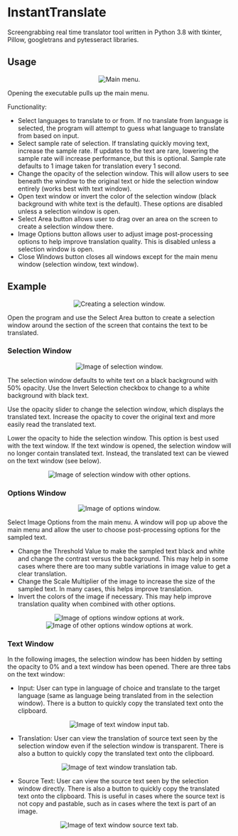 # InstantTranslate
Screengrabbing real time translator tool written in Python 3.8 with tkinter, Pillow, googletrans and pytesseract libraries.

## Usage
<p align="center" width="100%">
  <img src="icons/mainmenu.PNG?raw=true" alt="Main menu.">
</p>
Opening the executable pulls up the main menu. 

Functionality:
* Select languages to translate to or from. If no translate from language is selected, the program will attempt to guess what language to translate from based on input.
* Select sample rate of selection. If translating quickly moving text, increase the sample rate. If updates to the text are rare, lowering the sample rate will increase performance, but this is optional. Sample rate defaults to 1 image taken for translation every 1 second.
* Change the opacity of the selection window. This will allow users to see beneath the window to the original text or hide the selection window entirely (works best with text window).
* Open text window or invert the color of the selection window (black background with white text is the default). These options are disabled unless a selection window is open.
* Select Area button allows user to drag over an area on the screen to create a selection window there.
* Image Options button allows user to adjust image post-processing options to help improve translation quality. This is disabled unless a selection window is open.
* Close Windows button closes all windows except for the main menu window (selection window, text window).

## Example
<p align="center" width="100%">
  <img src="icons/step0.png?raw=true" alt="Creating a selection window.">
</p>
  Open the program and use the Select Area button to create a selection window around the section of the screen that contains the text to be translated.  

### Selection Window
<p align="center" width="100%">
  <img src="icons/step1.PNG?raw=true" alt="Image of selection window.">
</p>
The selection window defaults to white text on a black background with 50% opacity. Use the Invert Selection checkbox to change to a white background with black text. 
 
Use the opacity slider to change the selection window, which displays the translated text. Increase the opacity to cover the original text and more easily read the translated text. 

Lower the opacity to hide the selection window. This option is best used with the text window. If the text window is opened, the selection window will no longer contain translated text. Instead, the translated text can be viewed on the text window (see below).

<p align="center" width="100%">
  <img src="icons/step5.PNG?raw=true" alt="Image of selection window with other options.">
</p>

### Options Window  
<p align="center" width="100%">
  <img src="icons/step2.PNG?raw=true" alt="Image of options window.">
</p>
Select Image Options from the main menu. A window will pop up above the main menu and allow the user to choose post-processing options for the sampled text.

* Change the Threshold Value to make the sampled text black and white and change the contrast versus the background. This may help in some cases where there are too many subtle variations in image value to get a clear translation.
* Change the Scale Multiplier of the image to increase the size of the sampled text. In many cases, this helps improve translation.
* Invert the colors of the image if necessary. This may help improve translation quality when combined with other options.
<p align="center" width="100%">
  <img src="icons/step3.PNG?raw=true" alt="Image of options window options at work.">
  <img src="icons/step4.PNG?raw=true" alt="Image of other options window options at work.">
</p>

### Text Window
In the following images, the selection window has been hidden by setting the opacity to 0% and a text window has been opened. There are three tabs on the text window:

* Input: User can type in language of choice and translate to the target language (same as language being translated from in the selection window). There is a button to quickly copy the translated text onto the clipboard.
<p align="center" width="100%">
  <img src="icons/step8.PNG?raw=true" alt="Image of text window input tab.">
</p>

* Translation: User can view the translation of source text seen by the selection window even if the selection window is transparent. There is also a button to quickly copy the translated text onto the clipboard.
<p align="center" width="100%">
  <img src="icons/step7.PNG?raw=true" alt="Image of text window translation tab.">
</p>

* Source Text: User can view the source text seen by the selection window directly. There is also a button to quickly copy the translated text onto the clipboard. This is useful in cases where the source text is not copy and pastable, such as in cases where the text is part of an image.
<p align="center" width="100%">
  <img src="icons/step6.PNG?raw=true" alt="Image of text window source text tab.">
</p>
